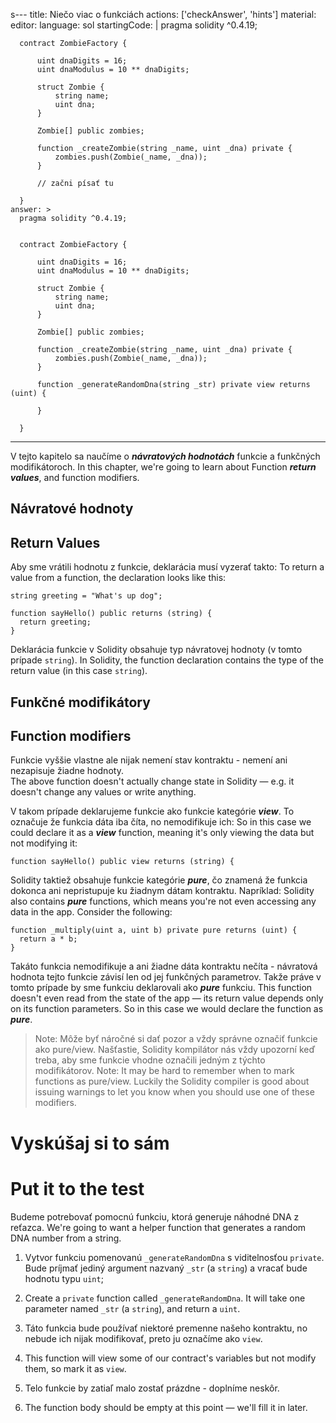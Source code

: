 s---
title: Niečo viac o funkciách
actions: ['checkAnswer', 'hints']
material:
  editor:
    language: sol
    startingCode: |
      pragma solidity ^0.4.19;

      contract ZombieFactory {

          uint dnaDigits = 16;
          uint dnaModulus = 10 ** dnaDigits;

          struct Zombie {
              string name;
              uint dna;
          }

          Zombie[] public zombies;

          function _createZombie(string _name, uint _dna) private {
              zombies.push(Zombie(_name, _dna));
          }

          // začni písať tu

      }
    answer: >
      pragma solidity ^0.4.19;


      contract ZombieFactory {

          uint dnaDigits = 16;
          uint dnaModulus = 10 ** dnaDigits;

          struct Zombie {
              string name;
              uint dna;
          }

          Zombie[] public zombies;

          function _createZombie(string _name, uint _dna) private {
              zombies.push(Zombie(_name, _dna));
          } 

          function _generateRandomDna(string _str) private view returns (uint) {

          }

      }
---

V tejto kapitelo sa naučíme o **_návratových hodnotách_** funkcie a funkčných modifikátoroch.
In this chapter, we're going to learn about Function **_return values_**, and function modifiers.

## Návratové hodnoty
## Return Values

Aby sme vrátili hodnotu z funkcie, deklarácia musí vyzerať takto:
To return a value from a function, the declaration looks like this:

```
string greeting = "What's up dog";

function sayHello() public returns (string) {
  return greeting;
}
```

Deklarácia funkcie v Solidity obsahuje typ návratovej hodnoty (v tomto prípade `string`).
In Solidity, the function declaration contains the type of the return value (in this case `string`).

## Funkčné modifikátory
## Function modifiers

Funkcie vyššie vlastne ale nijak nemení stav kontraktu - nemení ani nezapisuje žiadne hodnoty.  
The above function doesn't actually change state in Solidity — e.g. it doesn't change any values or write anything.

V takom prípade deklarujeme funkcie ako funkcie kategórie **_view_**. To označuje že funkcia dáta iba číta, no nemodifikuje ich:
So in this case we could declare it as a **_view_** function, meaning it's only viewing the data but not modifying it:

```
function sayHello() public view returns (string) {
```

Solidity taktiež obsahuje funkcie kategórie **_pure_**, čo znamená že funkcia dokonca ani nepristupuje ku žiadnym dátam kontraktu. Napríklad:
Solidity also contains **_pure_** functions, which means you're not even accessing any data in the app. Consider the following:

```
function _multiply(uint a, uint b) private pure returns (uint) {
  return a * b;
}
```

Takáto funkcia nemodifikuje a ani žiadne dáta kontraktu nečíta - návratová hodnota tejto funkcie závisí len od jej funkčných parametrov. Takže práve v tomto prípade by sme funkciu deklarovali ako **_pure_** funkciu.
This function doesn't even read from the state of the app — its return value depends only on its function parameters. So in this case we would declare the function as **_pure_**.

> Note: Môže byť náročné si dať pozor a vždy správne označiť funkcie ako pure/view. Našťastie, Solidity kompilátor nás vždy upozorní keď treba, aby sme funkcie vhodne označili jedným z týchto modifikátorov.
> Note: It may be hard to remember when to mark functions as pure/view. Luckily the Solidity compiler is good about issuing warnings to let you know when you should use one of these modifiers.


# Vyskúšaj si to sám
# Put it to the test

Budeme potrebovať pomocnú funkciu, ktorá generuje náhodné DNA z reťazca. 
We're going to want a helper function that generates a random DNA number from a string.

1. Vytvor funkciu pomenovanú `_generateRandomDna` s viditelnosťou `private`. Bude príjmať jediný argument nazvaný `_str` (a `string`) a vracať bude hodnotu typu `uint`;
1. Create a `private` function called `_generateRandomDna`. It will take one parameter named `_str` (a `string`), and return a `uint`.

2. Táto funkcia bude používať niektoré premenne našeho kontraktu, no nebude ich nijak modifikovať, preto ju označíme ako `view`.
2. This function will view some of our contract's variables but not modify them, so mark it as `view`.

3. Telo funkcie by zatiaľ malo zostať prázdne - doplníme neskôr.
3. The function body should be empty at this point — we'll fill it in later.

